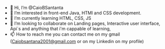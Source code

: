 - 👋 Hi, I’m @CaioBSantanta
- 👀 I’m interested in front-end Java, HTMl and CSS development.
- 🌱 I’m currently learning HTML, CSS, JS
- 💞️ I’m looking to collaborate on Landing pages, Interactive user interface, Api´s and anything that i'm cappable of learning,
- 📫 How to reach me you can contact me on my gmail (Caiobsantana2001@gmail.com or on my Linkedin on my profile)

<!---
CaioBSantanta/CaioBSantanta is a ✨ special ✨ repository because its `README.md` (this file) appears on your GitHub profile.
You can click the Preview link to take a look at your changes.
--->
